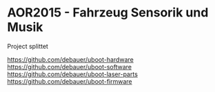 AOR2015 - Fahrzeug Sensorik und Musik
=======

Project splittet

https://github.com/debauer/uboot-hardware  
https://github.com/debauer/uboot-software  
https://github.com/debauer/uboot-laser-parts  
https://github.com/debauer/uboot-firmware  